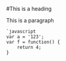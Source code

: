 #This is a heading

This is a paragraph

	`javascript
	var a = '123';
	var f = function() {
		return 4;
	}
